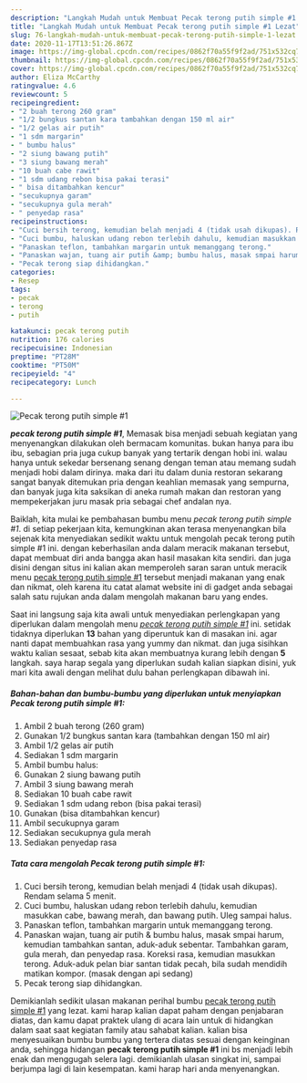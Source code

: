 ```yaml
---
description: "Langkah Mudah untuk Membuat Pecak terong putih simple #1 Lezat"
title: "Langkah Mudah untuk Membuat Pecak terong putih simple #1 Lezat"
slug: 76-langkah-mudah-untuk-membuat-pecak-terong-putih-simple-1-lezat
date: 2020-11-17T13:51:26.867Z
image: https://img-global.cpcdn.com/recipes/0862f70a55f9f2ad/751x532cq70/pecak-terong-putih-simple-1-foto-resep-utama.jpg
thumbnail: https://img-global.cpcdn.com/recipes/0862f70a55f9f2ad/751x532cq70/pecak-terong-putih-simple-1-foto-resep-utama.jpg
cover: https://img-global.cpcdn.com/recipes/0862f70a55f9f2ad/751x532cq70/pecak-terong-putih-simple-1-foto-resep-utama.jpg
author: Eliza McCarthy
ratingvalue: 4.6
reviewcount: 5
recipeingredient:
- "2 buah terong 260 gram"
- "1/2 bungkus santan kara tambahkan dengan 150 ml air"
- "1/2 gelas air putih"
- "1 sdm margarin"
- " bumbu halus"
- "2 siung bawang putih"
- "3 siung bawang merah"
- "10 buah cabe rawit"
- "1 sdm udang rebon bisa pakai terasi"
- " bisa ditambahkan kencur"
- "secukupnya garam"
- "secukupnya gula merah"
- " penyedap rasa"
recipeinstructions:
- "Cuci bersih terong, kemudian belah menjadi 4 (tidak usah dikupas). Rendam selama 5 menit."
- "Cuci bumbu, haluskan udang rebon terlebih dahulu, kemudian masukkan cabe, bawang merah, dan bawang putih. Uleg sampai halus."
- "Panaskan teflon, tambahkan margarin untuk memanggang terong."
- "Panaskan wajan, tuang air putih &amp; bumbu halus, masak smpai harum, kemudian tambahkan santan, aduk-aduk sebentar. Tambahkan garam, gula merah, dan penyedap rasa. Koreksi rasa, kemudian masukkan terong. Aduk-aduk pelan biar santan tidak pecah, bila sudah mendidih matikan kompor. (masak dengan api sedang)"
- "Pecak terong siap dihidangkan."
categories:
- Resep
tags:
- pecak
- terong
- putih

katakunci: pecak terong putih 
nutrition: 176 calories
recipecuisine: Indonesian
preptime: "PT28M"
cooktime: "PT50M"
recipeyield: "4"
recipecategory: Lunch

---
```



![Pecak terong putih simple #1](https://img-global.cpcdn.com/recipes/0862f70a55f9f2ad/751x532cq70/pecak-terong-putih-simple-1-foto-resep-utama.jpg)

<b><i>pecak terong putih simple #1</i></b>, Memasak bisa menjadi sebuah kegiatan yang menyenangkan dilakukan oleh bermacam komunitas. bukan hanya para ibu ibu, sebagian pria juga cukup banyak yang tertarik dengan hobi ini. walau hanya untuk sekedar bersenang senang dengan teman atau memang sudah menjadi hobi dalam dirinya. maka dari itu dalam dunia restoran sekarang sangat banyak ditemukan pria dengan keahlian memasak yang sempurna, dan banyak juga kita saksikan di aneka rumah makan dan restoran yang mempekerjakan juru masak pria sebagai chef andalan nya.



Baiklah, kita mulai ke pembahasan bumbu menu <i>pecak terong putih simple #1</i>. di setiap pekerjaan kita, kemungkinan akan terasa menyenangkan bila sejenak kita menyediakan sedikit waktu untuk mengolah pecak terong putih simple #1 ini. dengan keberhasilan anda dalam meracik makanan tersebut, dapat membuat diri anda bangga akan hasil masakan kita sendiri. dan juga disini dengan situs ini kalian akan memperoleh saran saran untuk meracik menu <u>pecak terong putih simple #1</u> tersebut menjadi makanan yang enak dan nikmat, oleh karena itu catat alamat website ini di gadget anda sebagai salah satu rujukan anda dalam mengolah makanan baru yang endes.


Saat ini langsung saja kita awali untuk menyediakan perlengkapan yang diperlukan dalam mengolah menu <u><i>pecak terong putih simple #1</i></u> ini. setidak tidaknya diperlukan <b>13</b> bahan yang diperuntuk kan di masakan ini. agar nanti dapat membuahkan rasa yang yummy dan nikmat. dan juga sisihkan waktu kalian sesaat, sebab kita akan membuatnya kurang lebih dengan <b>5</b> langkah. saya harap segala yang diperlukan sudah kalian siapkan disini, yuk mari kita awali dengan melihat dulu bahan perlengkapan dibawah ini.

<!--inarticleads1-->

##### Bahan-bahan dan bumbu-bumbu yang diperlukan untuk menyiapkan Pecak terong putih simple #1:

1. Ambil 2 buah terong (260 gram)
1. Gunakan 1/2 bungkus santan kara (tambahkan dengan 150 ml air)
1. Ambil 1/2 gelas air putih
1. Sediakan 1 sdm margarin
1. Ambil  bumbu halus:
1. Gunakan 2 siung bawang putih
1. Ambil 3 siung bawang merah
1. Sediakan 10 buah cabe rawit
1. Sediakan 1 sdm udang rebon (bisa pakai terasi)
1. Gunakan  (bisa ditambahkan kencur)
1. Ambil secukupnya garam
1. Sediakan secukupnya gula merah
1. Sediakan  penyedap rasa




<!--inarticleads2-->

##### Tata cara mengolah Pecak terong putih simple #1:

1. Cuci bersih terong, kemudian belah menjadi 4 (tidak usah dikupas). Rendam selama 5 menit.
1. Cuci bumbu, haluskan udang rebon terlebih dahulu, kemudian masukkan cabe, bawang merah, dan bawang putih. Uleg sampai halus.
1. Panaskan teflon, tambahkan margarin untuk memanggang terong.
1. Panaskan wajan, tuang air putih &amp; bumbu halus, masak smpai harum, kemudian tambahkan santan, aduk-aduk sebentar. Tambahkan garam, gula merah, dan penyedap rasa. Koreksi rasa, kemudian masukkan terong. Aduk-aduk pelan biar santan tidak pecah, bila sudah mendidih matikan kompor. (masak dengan api sedang)
1. Pecak terong siap dihidangkan.




Demikianlah sedikit ulasan makanan perihal bumbu <u>pecak terong putih simple #1</u> yang lezat. kami harap kalian dapat paham dengan penjabaran diatas, dan kamu dapat praktek ulang di acara lain untuk di hidangkan dalam saat saat kegiatan family atau sahabat kalian. kalian bisa menyesuaikan bumbu bumbu yang tertera diatas sesuai dengan keinginan anda, sehingga hidangan <b>pecak terong putih simple #1</b> ini bs menjadi lebih enak dan menggugah selera lagi. demikianlah ulasan singkat ini, sampai berjumpa lagi di lain kesempatan. kami harap hari anda menyenangkan.
